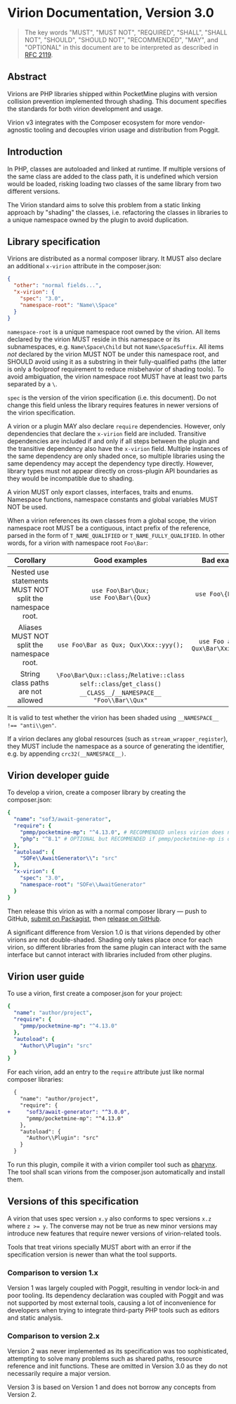 # Virion Documentation, Version 3.0

> The key words "MUST", "MUST NOT", "REQUIRED", "SHALL", "SHALL
> NOT", "SHOULD", "SHOULD NOT", "RECOMMENDED",  "MAY", and
> "OPTIONAL" in this document are to be interpreted as described in
> [RFC 2119](https://www.ietf.org/rfc/rfc2119.txt).

## Abstract

Virions are PHP libraries shipped within PocketMine plugins
with version collision prevention implemented through shading.
This document specifies the standards for both virion development and usage.

Virion v3 integrates with the Composer ecosystem for more vendor-agnostic tooling
and decouples virion usage and distribution from Poggit.

## Introduction

In PHP, classes are autoloaded and linked at runtime.
If multiple versions of the same class are added to the class path,
it is undefined which version would be loaded,
risking loading two classes of the same library from two different versions.

The Virion standard aims to solve this problem from a static linking approach
by "shading" the classes, i.e. refactoring the classes in libraries
to a unique namespace owned by the plugin to avoid duplication.

## Library specification

Virions are distributed as a normal composer library.
It MUST also declare an additional `x-virion` attribute in the composer.json:

```json
{
  "other": "normal fields...",
  "x-virion": {
    "spec": "3.0",
    "namespace-root": "Name\\Space"
  }
}
```

`namespace-root` is a unique namespace root owned by the virion.
All items declared by the virion MUST reside in this namespace
or its subnamespaces, e.g. `Name\Space\Child` but not `Name\SpaceSuffix`.
All items *not* declared by the virion MUST NOT be under this namespace root,
and SHOULD avoid using it as a substring in their fully-qualified paths
(the latter is only a foolproof requirement to reduce misbehavior of shading tools).
To avoid ambiguation, the virion namespace root
MUST have at least two parts separated by a `\`.

`spec` is the version of the virion specification (i.e. this document).
Do not change this field unless
the library requires features in newer versions of the virion specification.

A virion or a plugin MAY also declare `require` dependencies.
However, only dependencies that declare the `x-virion` field are included.
Transitive dependencies are included if and only if
all steps between the plugin and the transitive dependency also have the `x-virion` field.
Multiple instances of the same dependency are only shaded once,
so multiple libraries using the same dependency may accept the dependency type directly.
However, library types must not appear directly on cross-plugin API boundaries
as they would be incompatible due to shading.

A virion MUST only export classes, interfaces, traits and enums.
Namespace functions, namespace constants and global variables MUST NOT be used.

When a virion references its own classes from a global scope,
the virion namespace root MUST be a contiguous, intact prefix of the reference,
parsed in the form of `T_NAME_QUALIFIED` or `T_NAME_FULLY_QUALIFIED`.
In other words, for a virion with namespace root `Foo\Bar`:

| Corollary | Good examples | Bad examples |
| :---: | :---: | :---: |
| Nested use statements MUST NOT split the namespace root. | `use Foo\Bar\Qux;` <br/> `use Foo\Bar\{Qux}` | `use Foo\{Bar\Qux}` |
| Aliases MUST NOT split the namespace root. | `use Foo\Bar as Qux; Qux\Xxx::yyy();` | `use Foo as Qux; Qux\Bar\Xxx::yyy();` |
| String class paths are not allowed | `\Foo\Bar\Qux::class;`/`Relative::class` <br/>`self::class`/`get_class()` <br/> `__CLASS__`/`__NAMESPACE__` <br/> `"Foo\\Bar\\Qux"` |

It is valid to test whether the virion has been shaded using `__NAMESPACE__ !== "anti\\gen"`.

If a virion declares any global resources (such as `stream_wrapper_register`),
they MUST include the namespace as a source of generating the identifier,
e.g. by appending `crc32(__NAMESPACE__)`.

## Virion developer guide

To develop a virion, create a composer library by creating the composer.json:

```yaml
{
  "name": "sof3/await-generator",
  "require": {
    "pmmp/pocketmine-mp": "^4.13.0", # RECOMMENDED unless virion does not use PM API
    "php": "^8.1" # OPTIONAL but RECOMMENDED if pmmp/pocketmine-mp is omitted
  },
  "autoload": {
    "SOFe\\AwaitGenerator\\": "src"
  },
  "x-virion": {
    "spec": "3.0",
    "namespace-root": "SOFe\\AwaitGenerator"
  }
}
```

Then release this virion as with a normal composer library &mdash;
push to GitHub, [submit on Packagist](https://packagist.org/packages/submit),
then [release on GitHub](https://docs.github.com/en/repositories/releasing-projects-on-github/managing-releases-in-a-repository).

A significant difference from Version 1.0 is that
virions depended by other virions are not double-shaded.
Shading only takes place once for each virion,
so different libraries from the same plugin can interact with the same interface
but cannot interact with libraries included from other plugins.

## Virion user guide

To use a virion, first create a composer.json for your project:

```yaml
{
  "name": "author/project",
  "require": {
    "pmmp/pocketmine-mp": "^4.13.0"
  },
  "autoload": {
    "Author\\Plugin": "src"
  }
}
```

For each virion, add an entry to the `require` attribute
just like normal composer libraries:

```diff
  {
    "name": "author/project",
    "require": {
+     "sof3/await-generator": "^3.0.0",
      "pmmp/pocketmine-mp": "^4.13.0"
    },
    "autoload": {
      "Author\\Plugin": "src"
    }
  }
```

To run this plugin, compile it with a virion compiler tool
such as [pharynx](https://github.com/SOF3/pharynx).
The tool shall scan virions from the composer.json automatically
and install them.

## Versions of this specification

A virion that uses spec version `x.y`
also conforms to spec versions `x.z` where `z >= y`.
The converse may not be true as new minor versions may introduce
new features that require newer versions of virion-related tools.

Tools that treat virions specially MUST abort with an error
if the specification version is newer than what the tool supports.

### Comparison to version 1.x

Version 1 was largely coupled with Poggit, resulting in vendor lock-in and poor tooling.
Its dependency declaration was coupled with Poggit
and was not supported by most external tools,
causing a lot of inconvenience for developers
when trying to integrate third-party PHP tools such as editors and static analysis.

### Comparison to version 2.x

Version 2 was never implemented as its specification was too sophisticated,
attempting to solve many problems such as
shared paths, resource reference and init functions.
These are omitted in Version 3.0 as they do not necessarily require a major version.

Version 3 is based on Version 1 and does not borrow any concepts from Version 2.
